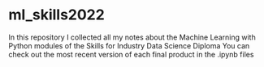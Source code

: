 # ml_skills2022
In this repository I collected all my notes about the Machine Learning with Python modules of the Skills for Industry Data Science Diploma
You can check out the most recent version of each final product in the .ipynb files
